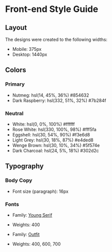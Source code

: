 # Front-end Style Guide

## Layout

The designs were created to the following widths:

- Mobile: 375px
- Desktop: 1440px

## Colors

### Primary

- Nutmeg: hsl(14, 45%, 36%) #854632
- Dark Raspberry: hsl(332, 51%, 32%) #7b284f

### Neutral

- White: hsl(0, 0%, 100%) #ffffff
- Rose White: hsl(330, 100%, 98%) #fff5fa
- Eggshell: hsl(30, 54%, 90%) #f3e6d8
- Light Grey: hsl(30, 18%, 87%) #e4ded8
- Wenge Brown: hsl(30, 10%, 34%) #5f574e
- Dark Charcoal: hsl(24, 5%, 18%) #302d2c

## Typography

### Body Copy

- Font size (paragraph): 16px

### Fonts

- Family: [Young Serif](https://fonts.google.com/specimen/Young+Serif)
- Weights: 400

- Family: [Outfit](https://fonts.google.com/specimen/Outfit)
- Weights: 400, 600, 700
